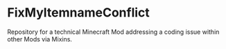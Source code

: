 # FixMyItemnameConflict
Repository for a technical Minecraft Mod addressing a coding issue within other Mods via Mixins.
